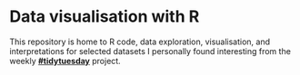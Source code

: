 # Data visualisation with R

This repository is home to R code, data exploration, visualisation, and interpretations for selected datasets I personally found interesting from the weekly [__#tidytuesday__](https://github.com/rfordatascience/tidytuesday) project.
